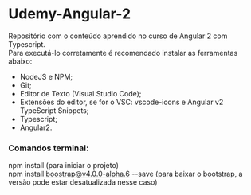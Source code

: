 # Udemy-Angular-2

Repositório com o conteúdo aprendido no curso de Angular 2 com Typescript.<br />
Para executá-lo corretamente é recomendado instalar as ferramentas abaixo:<br />
- NodeJS e NPM;
- Git;
- Editor de Texto (Visual Studio Code);
- Extensões do editor, se for o VSC: vscode-icons e Angular v2 TypeScript Snippets;
- Typescript;
- Angular2.

### Comandos terminal:
npm install (para iniciar o projeto)<br />
npm install boostrap@v4.0.0-alpha.6 --save (para baixar o bootstrap, a versão pode estar desatualizada nesse caso)
